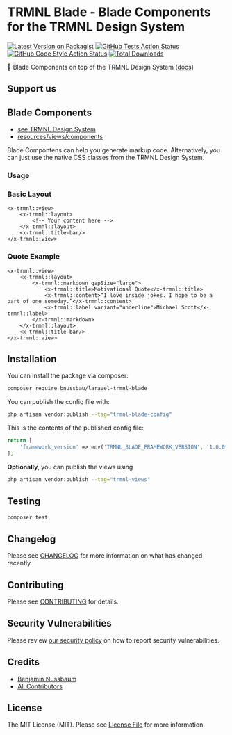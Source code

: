 # TRMNL Blade - Blade Components for the TRMNL Design System

[![Latest Version on Packagist](https://img.shields.io/packagist/v/bnussbau/trmnl-blade.svg?style=flat-square)](https://packagist.org/packages/bnussbau/laravel-trmnl-blade)
[![GitHub Tests Action Status](https://img.shields.io/github/actions/workflow/status/bnussbau/laravel-trmnl-blade/run-tests.yml?branch=main&label=tests&style=flat-square)](https://github.com/bnussbau/laravel-trmnl-blade/actions?query=workflow%3Arun-tests+branch%3Amain)
[![GitHub Code Style Action Status](https://img.shields.io/github/actions/workflow/status/bnussbau/laravel-trmnl-blade/fix-php-code-style-issues.yml?branch=main&label=code%20style&style=flat-square)](https://github.com/bnussbau/trmnl-blade/actions?query=workflow%3A"Fix+PHP+code+style+issues"+branch%3Amain)
[![Total Downloads](https://img.shields.io/packagist/dt/bnussbau/trmnl-blade.svg?style=flat-square)](https://packagist.org/packages/bnussbau/trmnl-blade)

🎨 Blade Components on top of the TRMNL Design System ([docs](https://usetrmnl.com/framework))

## Support us

## Blade Components
- [see TRMNL Design System](https://usetrmnl.com/framework)
- [resources/views/components](resources/views/components)

Blade Compontens can help you generate markup code. Alternatively, you can just use the native CSS classes from the TRMNL Design System.

### Usage

### Basic Layout

```blade
<x-trmnl::view>
    <x-trmnl::layout>
        <!-- Your content here -->
    </x-trmnl::layout>
    <x-trmnl::title-bar/>
</x-trmnl::view>
```

### Quote Example

```blade
<x-trmnl::view>
    <x-trmnl::layout>
        <x-trmnl::markdown gapSize="large">
            <x-trmnl::title>Motivational Quote</x-trmnl::title>
            <x-trmnl::content>“I love inside jokes. I hope to be a part of one someday.”</x-trmnl::content>
            <x-trmnl::label variant="underline">Michael Scott</x-trmnl::label>
        </x-trmnl::markdown>
    </x-trmnl::layout>
    <x-trmnl::title-bar/>
</x-trmnl::view>
```

## Installation

You can install the package via composer:

```bash
composer require bnussbau/laravel-trmnl-blade
```

You can publish the config file with:

```bash
php artisan vendor:publish --tag="trmnl-blade-config"
```

This is the contents of the published config file:

```php
return [
    'framework_version' => env('TRMNL_BLADE_FRAMEWORK_VERSION', '1.0.0'),
];
```

**Optionally**, you can publish the views using

```bash
php artisan vendor:publish --tag="trmnl-views"
```

## Testing

```bash
composer test
```

## Changelog

Please see [CHANGELOG](CHANGELOG.md) for more information on what has changed recently.

## Contributing

Please see [CONTRIBUTING](CONTRIBUTING.md) for details.

## Security Vulnerabilities

Please review [our security policy](../../security/policy) on how to report security vulnerabilities.

## Credits

- [Benjamin Nussbaum](https://github.com/bnussbau)
- [All Contributors](../../contributors)

## License

The MIT License (MIT). Please see [License File](LICENSE.md) for more information.
